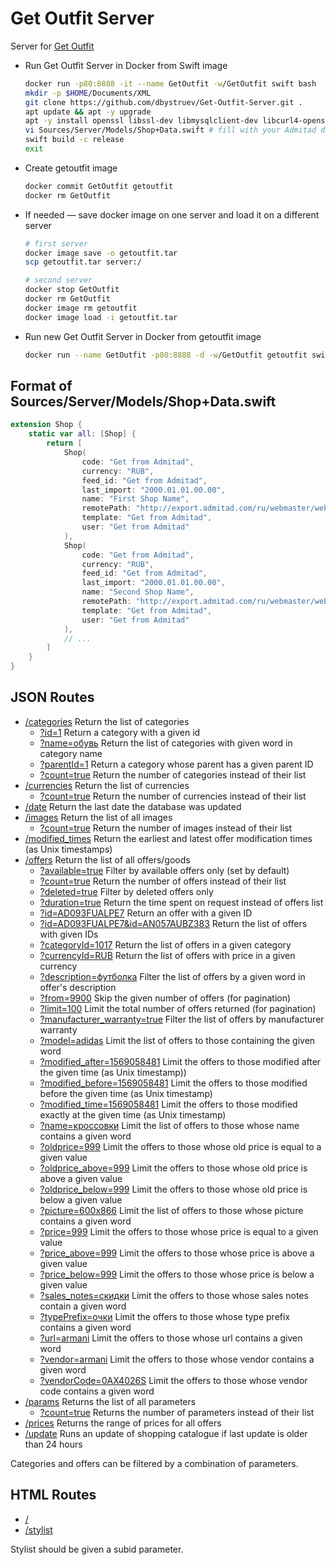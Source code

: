 # Get Outfit Server

Server for [Get Outfit](https://getoutfit.ru)

* Run Get Outfit Server in Docker from Swift image
  ```bash
  docker run -p80:8888 -it --name GetOutfit -w/GetOutfit swift bash
  mkdir -p $HOME/Documents/XML
  git clone https://github.com/dbystruev/Get-Outfit-Server.git .
  apt update && apt -y upgrade
  apt -y install openssl libssl-dev libmysqlclient-dev libcurl4-openssl-dev vim
  vi Sources/Server/Models/Shop+Data.swift # fill with your Admitad data (see below)
  swift build -c release
  exit
  ```
  
* Create getoutfit image
  ```bash
  docker commit GetOutfit getoutfit
  docker rm GetOutfit
  ```

* If needed — save docker image on one server and load it on a different server
  ```bash
  # first server
  docker image save -o getoutfit.tar
  scp getoutfit.tar server:/
  
  # second server
  docker stop GetOutfit
  docker rm GetOutfit
  docker image rm getoutfit
  docker image load -i getoutfit.tar
  ```
  
* Run new Get Outfit Server in Docker from getoutfit image
  ```bash
  docker run --name GetOutfit -p80:8888 -d -w/GetOutfit getoutfit swift run -c release
  ```

## Format of Sources/Server/Models/Shop+Data.swift
```swift
extension Shop {
    static var all: [Shop] {
        return [
            Shop(
                code: "Get from Admitad",
                currency: "RUB",
                feed_id: "Get from Admitad",
                last_import: "2000.01.01.00.00",
                name: "First Shop Name",
                remotePath: "http://export.admitad.com/ru/webmaster/websites/838792/products/export_adv_products/",
                template: "Get from Admitad",
                user: "Get from Admitad"
            ),
            Shop(
                code: "Get from Admitad",
                currency: "RUB",
                feed_id: "Get from Admitad",
                last_import: "2000.01.01.00.00",
                name: "Second Shop Name",
                remotePath: "http://export.admitad.com/ru/webmaster/websites/838792/products/export_adv_products/",
                template: "Get from Admitad",
                user: "Get from Admitad"
            ),
            // ...
        ]
    }
}
```

## JSON Routes
- [/categories](http://server.getoutfit.ru/categories) Return the list of categories
  - [?id=1](http://server.getoutfit.ru/categories?id=1) Return a category with a given id
  - [?name=обувь](http://server.getoutfit.ru/categories?name=обувь) Return the list of categories with given word in category name
  - [?parentId=1](http://server.getoutfit.ru/categories?parentId=1) Return a category whose parent has a given parent ID
  - [?count=true](http://server.getoutfit.ru/categories?count=true) Return the number of categories instead of their list
- [/currencies](http://server.getoutfit.ru/currencies) Return the list of currencies
  - [?count=true](http://server.getoutfit.ru/currencies?count=true) Return the number of currencies instead of their list
- [/date](http://server.getoutfit.ru/date) Return the last date the database was updated
- [/images](http://server.getoutfit.ru/images) Return the list of all images
  - [?count=true](http://server.getoutfit.ru/images?count=true) Return the number of images instead of their list
- [/modified_times](http://server.getoutfit.ru/modified_times) Return the earliest and latest offer modification times (as Unix timestamps)
- [/offers](http://server.getoutfit.ru/offers) Return the list of all offers/goods
  - [?available=true](http://server.getoutfit.ru/offers?available=true) Filter by available offers only (set by default)
  - [?count=true](http://server.getoutfit.ru/offers?count=true) Return the number of offers instead of their list
  - [?deleted=true](http://server.getoutfit.ru/offers?deleted=true) Filter by deleted offers only
  - [?duration=true](http://server.getoutfit.ru/offers?duration=true) Return the time spent on request instead of offers list
  - [?id=AD093FUALPE7](http://server.getoutfit.ru/offers?id=AD093FUALPE7) Return an offer with a given ID
  - [?id=AD093FUALPE7&id=AN057AUBZ383](http://server.getoutfit.ru/offers?id=AD093FUALPE7&id=AN057AUBZ383) Return the list of offers with given IDs
  - [?categoryId=1017](http://server.getoutfit.ru/offers?categoryId=1017) Return the list of offers in a given category
  - [?currencyId=RUB](http://server.getoutfit.ru/offers?currencyId=RUB) Return the list of offers with price in a given currency
  - [?description=футболка](http://server.getoutfit.ru/offers?description=футболка) Filter the list of offers by a given word in offer's description
  - [?from=9900](http://server.getoutfit.ru/offers?from=9900) Skip the given number of offers (for pagination)
  - [?limit=100](http://server.getoutfit.ru/offers?limit=100) Limit the total number of offers returned (for pagination)
  - [?manufacturer_warranty=true](http://server.getoutfit.ru/offers?manufacturer_warranty=true) Filter the list of offers by manufacturer warranty
  - [?model=adidas](http://server.getoutfit.ru/offers?model=adidas) Limit the list of offers to those containing the given word
  - [?modified_after=1569058481](http://server.getoutfit.ru/offers?modified_after=1569058481) Limit the offers to those modified after the given time (as Unix timestamp))
  - [?modified_before=1569058481](http://server.getoutfit.ru/offers?modified_before=1569058481) Limit the offers to those modified before the given time (as Unix timestamp)
  - [?modified_time=1569058481](http://server.getoutfit.ru/offers?modified_time=1569058481) Limit the offers to those modified exactly at the given time (as Unix timestamp)
  - [?name=кроссовки](http://server.getoutfit.ru/offers?name=кроссовки) Limit the list of offers to those whose name contains a given word
  - [?oldprice=999](http://server.getoutfit.ru/offers?oldprice=999) Limit the offers to those whose old price is equal to a given value
  - [?oldprice_above=999](http://server.getoutfit.ru/offers?oldprice_above=999) Limit the offers to those whose old price is above a given value
  - [?oldprice_below=999](http://server.getoutfit.ru/offers?oldprice_below=999) Limit the offers to those whose old price is below a given value
  - [?picture=600x866](http://server.getoutfit.ru/offers?picture=600x866) Limit the list of offers to those whose picture contains a given word
  - [?price=999](http://server.getoutfit.ru/offers?price=999) Limit the offers to those whose price is equal to a given value
  - [?price_above=999](http://server.getoutfit.ru/offers?price_above=999) Limit the offers to those whose price is above a given value
  - [?price_below=999](http://server.getoutfit.ru/offers?price_below=999) Limit the offers to those whose price is below a given value
  - [?sales_notes=скидки](http://server.getoutfit.ru/offers?sales_notes=скидки) Limit the offers to those whose sales notes contain a given word
  - [?typePrefix=очки](http://server.getoutfit.ru/offers?typePrefix=очки) Limit the offers to those whose type prefix contains a given word
  - [?url=armani](http://server.getoutfit.ru/offers?url=armani) Limit the offers to those whose url contains a given word
  - [?vendor=armani](http://server.getoutfit.ru/offers?vendor=armani) Limit the offers to those whose vendor contains a given word
  - [?vendorCode=0AX4026S](http://server.getoutfit.ru/offers?vendorCode=0AX4026S) Limit the offers to those whose vendor code contains a given word
- [/params](http://server.getoutfit.ru/params) Returns the list of all parameters
  - [?count=true](http://server.getoutfit.ru/params?count=true) Returns the number of parameters instead of their list
- [/prices](http://server.getoutfit.ru/prices) Returns the range of prices for all offers
- [/update](http://server.getoutfit.ru/update) Runs an update of shopping catalogue if last update is older than 24 hours

Categories and offers can be filtered by a combination of parameters.

## HTML Routes
- [/](http://server.getoutfit.ru)
- [/stylist](http://server.getoutfit.ru/stylist?subid=app)

Stylist should be given a subid parameter.
